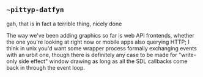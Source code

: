 ## `~pittyp-datfyn`
gah, that is in fact a terrible thing, nicely done

The way we've been adding graphics so far is web API frontends, whether the one you're looking at right now or mobile apps also querying HTTP; I think in unix you'd want some wrapper process formally exchanging events with an urbit one, though there is definitely any case to be made for "write-only side effect" window drawing as long as all the SDL callbacks come back in through the event loop.
